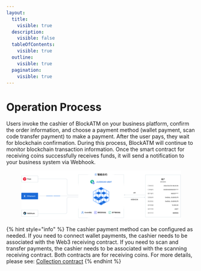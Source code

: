 ```yaml
---
layout:
  title:
    visible: true
  description:
    visible: false
  tableOfContents:
    visible: true
  outline:
    visible: true
  pagination:
    visible: true
---
```


# Operation Process

Users invoke the cashier of BlockATM on your business platform, confirm the order information, and choose a payment method (wallet payment, scan code transfer payment) to make a payment. After the user pays, they wait for blockchain confirmation. During this process, BlockATM will continue to monitor blockchain transaction information. Once the smart contract for receiving coins successfully receives funds, it will send a notification to your business system via Webhook.

<figure><img src="../../.gitbook/assets/收币运作原理.svg" alt=""><figcaption></figcaption></figure>

{% hint style="info" %}
The cashier payment method can be configured as needed. If you need to connect wallet payments, the cashier needs to be associated with the Web3 receiving contract. If you need to scan and transfer payments, the cashier needs to be associated with the scanning receiving contract. Both contracts are for receiving coins. For more details, please see: [Collection contract](shou-bi-zhi-neng-he-yue.md)
{% endhint %}

